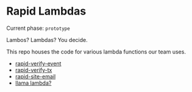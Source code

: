 # Rapid Lambdas

Current phase: `prototype`

Lambos? Lambdas? You decide.

This repo houses the code for various lambda functions our team uses.

 * [rapid-verify-event](/rapid-verify-event)
 * [rapid-verify-tx](/rapid-verify-tx)
 * [rapid-site-email](/rapid-site-email)
 * [llama lambda?](https://www.outtherecolorado.com/wp-content/uploads/2017/03/e9bb2a136a67b3aa4f28fa89ff2e9e1f-1024x897.jpg)